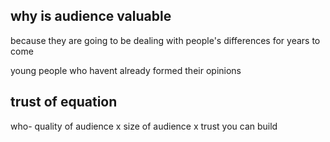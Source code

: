 ## why is audience valuable

because they are going to be dealing with people's differences for years to come

young people who havent already formed their opinions

## trust of equation

who- quality of audience
x
size of audience
x
trust you can build
